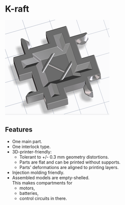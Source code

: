# K-raft
![Main Part](https://github.com/karol11/k-raft/blob/master/images/main.png)

## Features
- One main part.
- One interlock type.
- 3D-printer-friendly:
    - Tolerant to +/- 0.3 mm geometry distortions.
    - Parts are flat and can be printed without supports.
    - Parts' deformations are aligned to printing layers.
- Injection molding friendly.
- Assembled models are empty-shelled.\
This makes compartments for
    - motors,
    - batteries,
    - control circuits in there.
